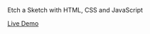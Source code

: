 Etch a Sketch with HTML, CSS and JavaScript

<a href="https://justinmm777.github.io/Etch-a-Sketch/">Live Demo</a>